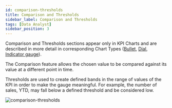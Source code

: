 ```yaml
---
id: comparison-thresholds
title: Comparison and Thresholds
sidebar_label: Comparison and Thresholds
tags: [Data Analyst]
sidebar_position: 3
---
```

 
<div style={{textAlign: "justify"}}>

Comparison and Thresholds sections appear only in KPI Charts and are described in more detail in corresponding Chart Types ([Bullet](../chart-types/bullet.md), [Dial](../chart-types/dial.md), [Indicator gauge](../chart-types/indicator.md)).

The Comparison feature allows the chosen value to be compared against its value at a different point in time. 

Thresholds are used to create defined bands in the range of values of the KPI in order to make the gauge meaningful. For example, the number of sales, YTD, may fall below a defined threshold and be considered low.  

![comparison-thresholds](https://s3.amazonaws.com/cdn.qrvey.com/documentation_assets/ui-docs/dataviews/chart-builder/chart-configuration/comparison-thresholds/comparison1.png#thumbnail-60)


</div>